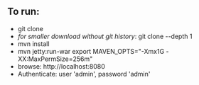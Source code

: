 To run:
----------
 * git clone <repository URL>
  * *for smaller download without git history*: git clone --depth 1 <repository URL>
 * mvn install
 * mvn jetty:run-war
export MAVEN_OPTS="-Xmx1G -XX:MaxPermSize=256m"
 * browse: http://localhost:8080
 * Authenticate: user 'admin', password 'admin'